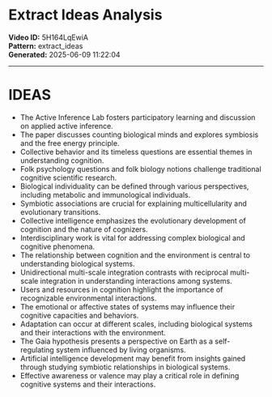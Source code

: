 # Extract Ideas Analysis

**Video ID:** 5H164LqEwiA  
**Pattern:** extract_ideas  
**Generated:** 2025-06-09 11:22:04  

---

# IDEAS

- The Active Inference Lab fosters participatory learning and discussion on applied active inference.
- The paper discusses counting biological minds and explores symbiosis and the free energy principle.
- Collective behavior and its timeless questions are essential themes in understanding cognition.
- Folk psychology questions and folk biology notions challenge traditional cognitive scientific research.
- Biological individuality can be defined through various perspectives, including metabolic and immunological individuals.
- Symbiotic associations are crucial for explaining multicellularity and evolutionary transitions.
- Collective intelligence emphasizes the evolutionary development of cognition and the nature of cognizers.
- Interdisciplinary work is vital for addressing complex biological and cognitive phenomena.
- The relationship between cognition and the environment is central to understanding biological systems.
- Unidirectional multi-scale integration contrasts with reciprocal multi-scale integration in understanding interactions among systems.
- Users and resources in cognition highlight the importance of recognizable environmental interactions.
- The emotional or affective states of systems may influence their cognitive capacities and behaviors.
- Adaptation can occur at different scales, including biological systems and their interactions with the environment.
- The Gaia hypothesis presents a perspective on Earth as a self-regulating system influenced by living organisms.
- Artificial intelligence development may benefit from insights gained through studying symbiotic relationships in biological systems.
- Effective awareness or valence may play a critical role in defining cognitive systems and their interactions.